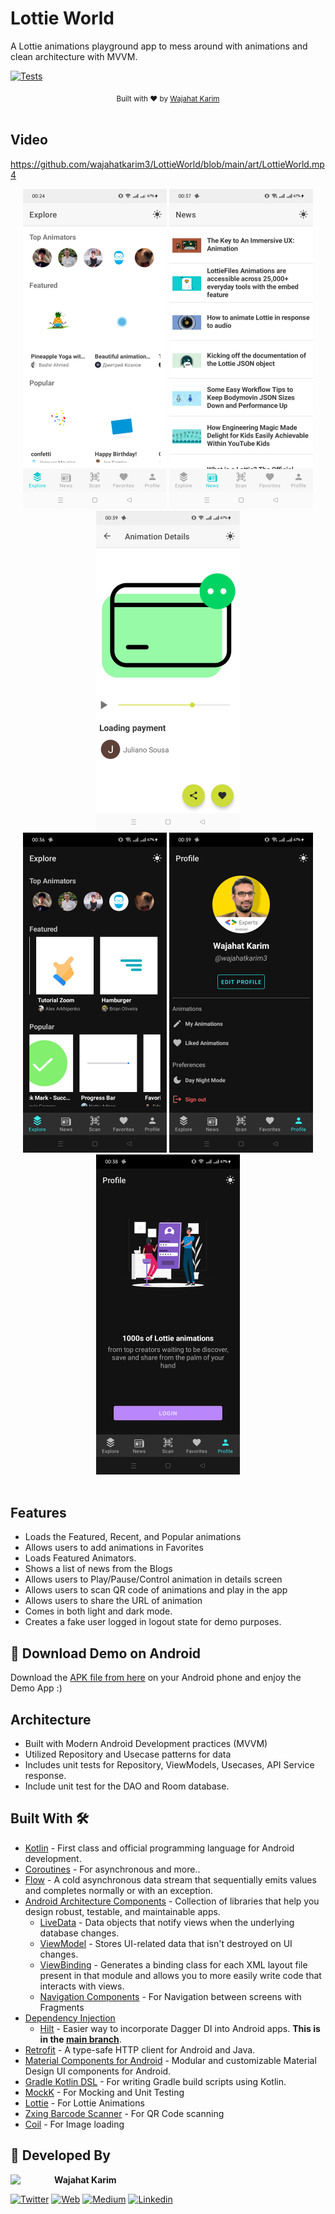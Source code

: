 # Lottie World
A Lottie animations playground app to mess around with animations and clean architecture with MVVM.

[![Tests](https://github.com/wajahatkarim3/LottieWorld/actions/workflows/unit_tests.yml/badge.svg)](https://github.com/wajahatkarim3/LottieWorld/actions/workflows/unit_tests.yml)

<div align="center">
  <sub>Built with ❤︎ by
  <a href="https://twitter.com/WajahatKarim">Wajahat Karim</a>
</div>
<br/>

## Video
https://github.com/wajahatkarim3/LottieWorld/blob/main/art/LottieWorld.mp4

<div align="center">
  <img src="/art/Explore-Light.png" width="230px" />  <img src="/art/News-Light.png" width="230px" />  <img src="/art/Animation-Light.png" width="230px" /> <br>
  <img src="/art/Explore-Dark.png" width="230px" />  <img src="/art/Profile-Dark.png" width="230px" />  <img src="/art/Login-Dark.png" width="230px" /> <br>
</div>

<br/>

## Features
* Loads the Featured, Recent, and Popular animations
* Allows users to add animations in Favorites
* Loads Featured Animators.
* Shows a list of news from the Blogs
* Allows users to Play/Pause/Control animation in details screen
* Allows users to scan QR code of animations and play in the app
* Allows users to share the URL of animation
* Comes in both light and dark mode.
* Creates a fake user logged in logout state for demo purposes.

## 📱 Download Demo on Android
Download the [APK file from here](https://github.com/wajahatkarim3/LottieWorld/blob/main/LottieWorld.apk?raw=true) on your Android phone and enjoy the Demo App :)

## Architecture
* Built with Modern Android Development practices (MVVM)
* Utilized Repository and Usecase patterns for data
* Includes unit tests for Repository, ViewModels, Usecases, API Service response.
* Include unit test for the DAO and Room database.

## Built With 🛠
- [Kotlin](https://kotlinlang.org/) - First class and official programming language for Android development.
- [Coroutines](https://kotlinlang.org/docs/reference/coroutines-overview.html) - For asynchronous and more..
- [Flow](https://kotlin.github.io/kotlinx.coroutines/kotlinx-coroutines-core/kotlinx.coroutines.flow/-flow/) - A cold asynchronous data stream that sequentially emits values and completes normally or with an exception.
- [Android Architecture Components](https://developer.android.com/topic/libraries/architecture) - Collection of libraries that help you design robust, testable, and maintainable apps.
  - [LiveData](https://developer.android.com/topic/libraries/architecture/livedata) - Data objects that notify views when the underlying database changes.
  - [ViewModel](https://developer.android.com/topic/libraries/architecture/viewmodel) - Stores UI-related data that isn't destroyed on UI changes.
  - [ViewBinding](https://developer.android.com/topic/libraries/view-binding) - Generates a binding class for each XML layout file present in that module and allows you to more easily write code that interacts with views.
  - [Navigation Components](https://developer.android.com/guide/navigation/navigation-getting-started) - For Navigation between screens with Fragments
- [Dependency Injection](https://developer.android.com/training/dependency-injection)
  - [Hilt](https://dagger.dev/hilt) - Easier way to incorporate Dagger DI into Android apps. **This is in the [main branch](https://github.com/wajahatkarim3/Imagine)**.
- [Retrofit](https://square.github.io/retrofit/) - A type-safe HTTP client for Android and Java.
- [Material Components for Android](https://github.com/material-components/material-components-android) - Modular and customizable Material Design UI components for Android.
- [Gradle Kotlin DSL](https://docs.gradle.org/current/userguide/kotlin_dsl.html) - For writing Gradle build scripts using Kotlin.
- [MockK](https://mockk.io) - For Mocking and Unit Testing
- [Lottie](https://airbnb.design/lottie/) - For Lottie Animations
- [Zxing Barcode Scanner](https://github.com/dm77/barcodescanner) - For QR Code scanning
- [Coil](https://coil-kt.github.io/coil/) - For Image loading

## 👨 Developed By

<a href="https://twitter.com/WajahatKarim" target="_blank">
  <img src="https://avatars1.githubusercontent.com/u/8867121?s=460&v=4" width="70" align="left">
</a>

**Wajahat Karim**

[![Twitter](https://img.shields.io/badge/-twitter-grey?logo=twitter)](https://twitter.com/WajahatKarim)
[![Web](https://img.shields.io/badge/-web-grey?logo=appveyor)](https://wajahatkarim.com/)
[![Medium](https://img.shields.io/badge/-medium-grey?logo=medium)](https://medium.com/@wajahatkarim3)
[![Linkedin](https://img.shields.io/badge/-linkedin-grey?logo=linkedin)](https://www.linkedin.com/in/wajahatkarim/)